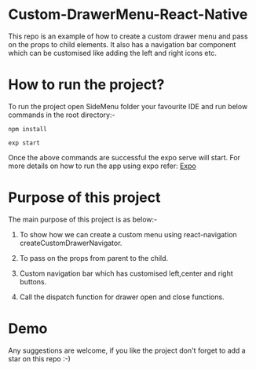 # Custom-DrawerMenu-React-Native
This repo is an example of how to create a custom drawer menu and pass on the props to child elements. It also has a navigation bar component which can be customised like adding the left and right icons etc. 

# How to run the project? 

To run the project open SideMenu folder your favourite IDE and run below commands in the root directory:-

```
npm install
```
```
exp start
```

Once the above commands are successful the expo serve will start. For more details on how to run the app using expo refer: [Expo](https://expo.io/)

# Purpose of this project

The main purpose of this project is as below:-

1. To show how we can create a custom menu using react-navigation createCustomDrawerNavigator.

2. To pass on the props from parent to the child.

3. Custom navigation bar which has customised left,center and right buttons.

4. Call the dispatch function for drawer open and close functions.

# Demo



Any suggestions are welcome, if you like the project don't forget to add a star on this repo :-)

